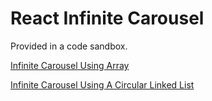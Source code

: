 # React Infinite Carousel

Provided in a code sandbox.

[Infinite Carousel Using Array](https://codesandbox.io/s/array-infinite-carousel-react-js-x1dl6i)

[Infinite Carousel Using A Circular Linked List](https://codesandbox.io/s/circular-linked-list-infinite-carousel-react-js-ps8skd?file=/src/Carousel.js)
